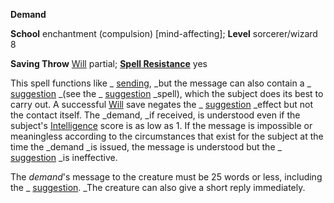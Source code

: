  **Demand**

**School** enchantment (compulsion) [mind-affecting]; **Level** sorcerer/wizard 8

**Saving Throw** [Will](../combat.html#_will) partial; **[Spell Resistance](../glossary.html#_spell-resistance)** yes

This spell functions like _ [sending](sending.html#_sending), _but the message can also contain a _ [suggestion](suggestion.html#_suggestion) _(see the _ [suggestion](suggestion.html#_suggestion) _spell), which the subject does its best to carry out. A successful [Will](../combat.html#_will) save negates the _ [suggestion](suggestion.html#_suggestion) _effect but not the contact itself. The _demand, _if received, is understood even if the subject's [Intelligence](../gettingStarted.html#_intelligence) score is as low as 1. If the message is impossible or meaningless according to the circumstances that exist for the subject at the time the _demand _is issued, the message is understood but the _ [suggestion](suggestion.html#_suggestion) _is ineffective.

The _demand_'s message to the creature must be 25 words or less, including the _ [suggestion](suggestion.html#_suggestion). _The creature can also give a short reply immediately.

